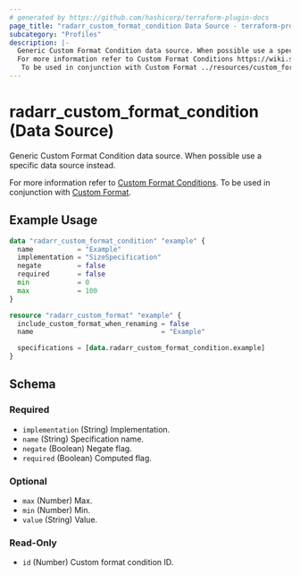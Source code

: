 ```yaml
---
# generated by https://github.com/hashicorp/terraform-plugin-docs
page_title: "radarr_custom_format_condition Data Source - terraform-provider-radarr"
subcategory: "Profiles"
description: |-
  Generic Custom Format Condition data source. When possible use a specific data source instead.
  For more information refer to Custom Format Conditions https://wiki.servarr.com/radarr/settings#conditions.
   To be used in conjunction with Custom Format ../resources/custom_format.
---
```


# radarr_custom_format_condition (Data Source)

<!-- subcategory:Profiles --> Generic Custom Format Condition data source. When possible use a specific data source instead.
For more information refer to [Custom Format Conditions](https://wiki.servarr.com/radarr/settings#conditions).
 To be used in conjunction with [Custom Format](../resources/custom_format).

## Example Usage

```terraform
data "radarr_custom_format_condition" "example" {
  name           = "Example"
  implementation = "SizeSpecification"
  negate         = false
  required       = false
  min            = 0
  max            = 100
}

resource "radarr_custom_format" "example" {
  include_custom_format_when_renaming = false
  name                                = "Example"

  specifications = [data.radarr_custom_format_condition.example]
}
```

<!-- schema generated by tfplugindocs -->
## Schema

### Required

- `implementation` (String) Implementation.
- `name` (String) Specification name.
- `negate` (Boolean) Negate flag.
- `required` (Boolean) Computed flag.

### Optional

- `max` (Number) Max.
- `min` (Number) Min.
- `value` (String) Value.

### Read-Only

- `id` (Number) Custom format condition ID.


